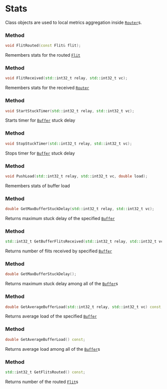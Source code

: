 # Stats

Class objects are used to local metrics aggregation inside 
[```Router```](/developer_manual/class_description/hardware/router.md)s.


### Method
```c++
void FlitRouted(const Flit& flit);
```
Remembers stats for the routed [```Flit```](/developer_manual/class_description/data/flit.md)

### Method
```c++
void FlitReceived(std::int32_t relay, std::int32_t vc);
```
Remembers stats for the received [```Router```](/developer_manual/class_description/hardware/router.md)

### Method
```c++
void StartStuckTimer(std::int32_t relay, std::int32_t vc);
```
Starts timer for [```Buffer```](/developer_manual/class_description/hardware/buffer.md) stuck delay

### Method
```c++
void StopStuckTimer(std::int32_t relay, std::int32_t vc);
```
Stops timer for [```Buffer```](/developer_manual/class_description/hardware/buffer.md) stuck delay

### Method
```c++
void PushLoad(std::int32_t relay, std::int32_t vc, double load);
```
Remembers stats of buffer load

### Method
```c++
double GetMaxBufferStuckDelay(std::int32_t relay, std::int32_t vc);
```
Returns maximum stuck delay of the specified [```Buffer```](/developer_manual/class_description/hardware/buffer.md)

### Method
```c++
std::int32_t GetBufferFlitsReceived(std::int32_t relay, std::int32_t vc);
```
Returns number of flits received by specified [```Buffer```](/developer_manual/class_description/hardware/buffer.md) 

### Method
```c++
double GetMaxBufferStuckDelay();
```
Returns maximum stuck delay among all of the [```Buffer```](/developer_manual/class_description/hardware/buffer.md)s

### Method
```c++
double GetAverageBufferLoad(std::int32_t relay, std::int32_t vc) const;
```
Returns average load of the specified [```Buffer```](/developer_manual/class_description/hardware/buffer.md)

### Method
```c++
double GetAverageBufferLoad() const;
```
Returns average load among all of the [```Buffer```](/developer_manual/class_description/hardware/buffer.md)s

### Method
```c++
std::int32_t GetFlitsRouted() const;
```
Returns number of the routed [```Flit```](/developer_manual/class_description/data/flit.md)s